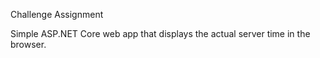 Challenge Assignment

Simple ASP.NET Core web app that displays the actual server time in the browser.
